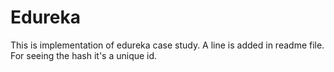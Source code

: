 # Edureka
This is implementation of edureka case study.
A line is added in readme file.
For seeing the hash it's a unique id.
